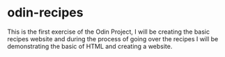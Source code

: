 # odin-recipes
This is the first exercise of the Odin Project, I will be creating the basic recipes website and during the process of going over the recipes I will be demonstrating the basic of HTML and creating a website.
